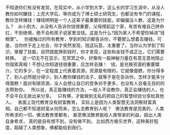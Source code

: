 不知道你们有没有发现，在现实中，从小学到大学，这么长的学习生涯中，从没人教你如何嫌钱；上完大学后，等你成为了博士硕士研究生，也都没有专门的课程，教你怎样赚钱！赚钱明明是一个人这辈子最重要的技能，却偏偏没人教，这是为什么？
&nbsp;
从小到大，从没有人告诉你钱很重要，父母撑起这个家，有苦有难自己拼命扛，不到绝境，绝不会和孩子说家里没钱。这是为什么?因为家人不希望你掉进"钱眼里"。
&nbsp;
你接触过的所有教育，学到的知识都告诉你，不要那么想着去赚钱，可是，当你终于走上社会，你才突然发现，钱这玩意，太重要了。当你认为学到了知识，掌握了技能，自然就能挣到钱时，你才发现，这些和金钱不成正比，它们需要转换。
&nbsp;
这一切无不在显示，在冥冥之中，好像有一股神秘力量在有意无意地阻止你探索真相！不想让你知道钱很重要，应怎样去赚！
&nbsp;
钱，是兑换资源的重要媒介。它的多少，在一定程度上代表着资源。资源是有限的，它就像蛋糕，你分得多了，别人必然就分得少。别人教你赚钱的法子，就等于是在告诉你，怎样才能多分得蛋糕！面对有限资源，没人会想让自已的竞争对手更多，也没有人会毫无目的的去帮助你。
&nbsp;
所以说，真正能赚钱的方法，一般人不会教你，真正会赚钱的人，也不会平白无故出来分享。
&nbsp;
只有佛，才能做到无私的把自己的智慧经验分享给其他人。
&nbsp;
表面上现代教育没有财富教育，
实际上是因为人类智慧无法洞察财富真相，自己都不知道财富从何而来，怎么去教育别人呢？
&nbsp;
佛法教育是完美的，人类所希求的一切，佛法教育里都有，
甚至佛法教育能给人类带来的利益，超出人类自身希求，
真的是自有想不到，没有做不到。
比如西方极乐世界，这种美好程度，超越了人类想象，佛都能给到我们。


